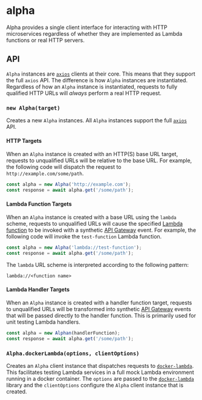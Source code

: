 alpha
=====

Alpha provides a single client interface for interacting with HTTP microservices
regardless of whether they are implemented as Lambda functions or real HTTP
servers.

## API

`Alpha` instances are [`axios`][axios] clients at their core. This means that they
support the full `axios` API. The difference is how `Alpha` instances are
instantiated. Regardless of how an `Alpha` instance is instantiated, requests
to fully qualified HTTP URLs will _always_ perform a real HTTP request.

### `new Alpha(target)`

Creates a new `Alpha` instances. All `Alpha` instances support the full
[`axios`][axios] API.

#### HTTP Targets

When an `Alpha` instance is created with an HTTP(S) base URL target, requests to
unqualified URLs will be relative to the base URL. For example, the following
code will dispatch the request to `http://example.com/some/path`.

```javascript
const alpha = new Alpha('http://example.com');
const response = await alpha.get('/some/path');
```

#### Lambda Function Targets

When an `Alpha` instance is created with a base URL using the `lambda` scheme,
requests to unqualified URLs will cause the specified [Lambda function][lambda]
to be invoked with a synthetic [API Gateway][api-gateway] event. For example,
the following code will invoke the `test-function` Lambda function.

```javascript
const alpha = new Alpha('lambda://test-function');
const response = await alpha.get('/some/path');
```

The `lambda` URL scheme is interpreted according to the following pattern:

    lambda://<function name>

#### Lambda Handler Targets

When an `Alpha` instance is created with a handler function target, requests to
unqualified URLs will be transformed into synthetic [API Gateway][api-gateway]
events that will be passed directly to the handler function. This is primarily
used for unit testing Lambda handlers.

```javascript
const alpha = new Alphan(handlerFunction);
const response = await alpha.get('/some/path');
```

### `Alpha.dockerLambda(options, clientOptions)`

Creates an `Alpha` client instance that dispatches requests to
[`docker-lambda`][docker-lambda]. This facilitates testing Lambda services in a
full mock Lambda environment running in a docker container. The `options` are
passed to the [`docker-lambda`][docker-lambda] library and the `clientOptions`
configure the `Alpha` client instance that is created.

[api-gateway]: https://aws.amazon.com/documentation/apigateway/ "AWS API Gateway"
[axios]: https://github.com/mzabriskie/axios "Axios"
[docker-lambda]: https://github.com/lambci/docker-lambda "docker-lambda"
[lambda]: https://aws.amazon.com/documentation/lambda/ "AWS Lambda"
